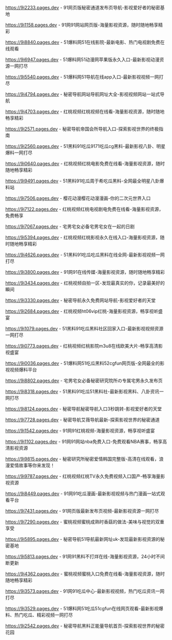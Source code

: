 
https://9i2233.pages.dev - 91网页版秘密通道发布页导航-影视爱好者的秘密基地

https://9i1158.pages.dev - 91网91网站网页版-海量影视资源，随时随地畅享精彩

https://9i8840.pages.dev - 51爆料网51在线影院-最新电影、热门电视剧免费在线观看

https://9i6947.pages.dev - 51爆料网51动漫网苹果版永久入口-最新影视动漫资源一网打尽

https://9i5540.pages.dev - 51爆料网51导航在线app入口-最新影视视频一网打尽

https://9i4794.pages.dev - 秘密导航网站导航网址大全-影视视频网站一站式导航

https://9i4703.pages.dev - 红桃视频红桃视频在线看-海量影视资源，随时随地畅享精彩

https://9i2571.pages.dev - 秘密导航帝国会所导航入口-探索影视世界的终极指南

https://9i2560.pages.dev - 51黑料91吃瓜9171吃瓜cg黑料-最新影视八卦、明星爆料一网打尽

https://9i0640.pages.dev - 红桃视频红桃电影免费在线看-海量影视资源，随时随地畅享精彩

https://9i9491.pages.dev - 51黑料91吃瓜周于希吃瓜黑料-全网最全明星八卦爆料站

https://9i7506.pages.dev - 樱花动漫樱花动漫漫画-你的二次元世界入口

https://9i7122.pages.dev - 红桃视频红桃电视剧电免费在线看-海量影视资源，免费畅享

https://9i7067.pages.dev - 宅男宅女必备宅男宅女在一起的日剧

https://9i5394.pages.dev - 红桃视频红桃影视永久在线入口-海量影视资源，随时随地畅享精彩

https://9i4626.pages.dev - 51黑料91吃瓜吃瓜黑料在线全网-最新影视视频一网打尽

https://9i3800.pages.dev - 91网91在线传媒-海量影视资源，随时随地畅享精彩

https://9i3434.pages.dev - 红桃视频自拍一区-发现最真实的你，记录最美好的瞬间

https://9i3330.pages.dev - 秘密导航永久免费网站导航-影视爱好者的天堂

https://9i2684.pages.dev - 红桃视频ht06vip红桃-海量影视资源，畅享视听盛宴

https://9i1079.pages.dev - 51黑料91吃瓜黑料社区回家入口-最新影视视频资源一网打尽

https://9i0773.pages.dev - 红桃视频红桃影院m3u8在线欧美大片-畅享高清影视盛宴

https://9i0036.pages.dev - 51爆料网51吃瓜黑料52cgfun网页版-全网最全的影视视频爆料平台

https://9i8802.pages.dev - 宅男宅女必备秘密研究院所の专属宅男永久发布页

https://9i8318.pages.dev - 51黑料91吃瓜51黑料社-最新影视黑料、八卦资讯一网打尽

https://9i8124.pages.dev - 秘密导航秘密导航入口3秒跳转-影视爱好者的天堂

https://9i7728.pages.dev - 秘密导航艾薇导航最新-探索影视世界的秘密通道

https://9i1542.pages.dev - 91网91红桃视频-海量影视资源，畅享视听盛宴

https://9i1102.pages.dev - 91网91网站nba免费入口-免费观看NBA赛事，畅享高清影视资源

https://9i9815.pages.dev - 秘密研究所秘密爱情韩国完整版-高清在线观看，浪漫爱情故事等你来发现！

https://9i9787.pages.dev - 红桃视频红桃TV永久免费视频入口国产-畅享海量影视资源

https://9i8449.pages.dev - 91网91吃瓜漫画-最新影视视频与热门漫画一站式观看平台

https://9i7431.pages.dev - 91网页版最新发布页视频-最新影视资源一网打尽

https://9i7290.pages.dev - 蜜桃视频蜜桃成熟时香菇的做法-美味与视觉的双重享受

https://9i5895.pages.dev - 秘密导航51导航最新网址uk-发现最新影视资源的秘密基地

https://9i5813.pages.dev - 91网91黑料不打烊在线-海量影视资源，24小时不间断更新

https://9i4362.pages.dev - 蜜桃视频蜜桃入口免费在线看-海量影视资源，随时随地畅享精彩

https://9i3573.pages.dev - 91网91吃瓜中心-最新影视视频，热门吃瓜资讯一网打尽

https://9i3529.pages.dev - 51爆料网51吃瓜51cgfun在线网页观看-最新影视爆料、热门吃瓜、精彩视频一网打尽

https://9i2542.pages.dev - 秘密导航黑料正能量导航首页-探索影视世界的秘密花园
